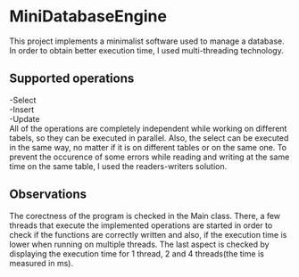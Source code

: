 # MiniDatabaseEngine
This project implements a minimalist software used to manage a database. In order to obtain better execution time, I used multi-threading technology.
## Supported operations
-Select <br>
-Insert <br>
-Update <br>
All of the operations are completely independent while working on different tabels, so they can be executed in parallel. Also, the select can be executed in the same way, no matter if it is on different tables or on the same one. To prevent the occurence of some errors while reading and writing at the same time on the same table, I used the readers-writers solution.
## Observations
The corectness of the program is checked in the Main class. There, a few threads that execute the implemented operations are started in order to check if the functions are correctly written and also, if the execution time is lower when running on multiple threads. The last aspect is checked by displaying the execution time for 1 thread, 2 and 4 threads(the time is measured in ms).		
